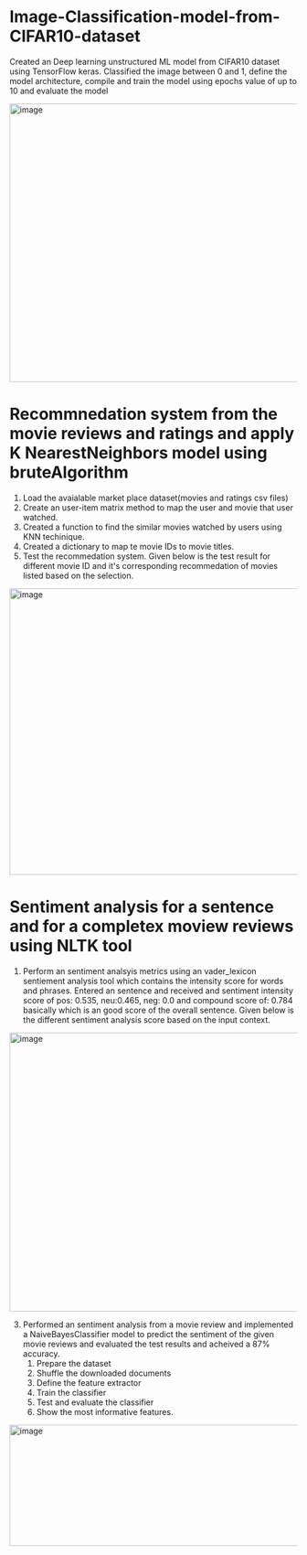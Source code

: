 # Image-Classification-model-from-CIFAR10-dataset
Created an Deep learning unstructured ML model from CIFAR10 dataset using TensorFlow keras. Classified the image between 0 and 1, define the model architecture, compile and train the model using epochs value of up to 10 and evaluate the model 

<img width="1131" height="487" alt="image" src="https://github.com/user-attachments/assets/51086114-3634-46af-ade5-1296a281f07d" />


# Recommnedation system from the movie reviews and ratings and apply K NearestNeighbors model using bruteAlgorithm
  1. Load the avaialable market place dataset(movies and ratings csv files)
  2. Create an user-item matrix method to map the user and movie that user watched.
  3. Created a function to find the similar movies watched by users using KNN techinique.
  4. Created a dictionary to map te movie IDs to movie titles.
  5. Test the recommedation system.
 Given below is the test result for different movie ID and it's corresponding recommedation of movies listed based on the selection.

<img width="1126" height="501" alt="image" src="https://github.com/user-attachments/assets/93a254d9-41ca-452d-85a1-aaed19566cf2" />

  

# Sentiment analysis for a sentence and for a completex moview reviews using NLTK tool
1. Perform an sentiment analsyis metrics using an vader_lexicon sentiement analysis tool which contains the intensity score for words and phrases. Entered an sentence
   and received and sentiment intensity score of pos: 0.535, neu:0.465, neg: 0.0 and compound score of: 0.784 basically which is an good score of the overall sentence.
    Given below is the different sentiment analysis score based on the input context.
   
 <img width="1123" height="488" alt="image" src="https://github.com/user-attachments/assets/ab54a31b-e4b7-48ec-bf83-18b5113d009f" />


3. Performed an sentiment analysis from a movie review and implemented a NaiveBayesClassifier model to predict the sentiment of the given movie reviews and evaluated    the test results and acheived a 87% accuracy.
   1. Prepare the dataset
   2. Shuffle the downloaded documents
   3. Define the feature extractor
   4. Train the classifier
   5. Test and evaluate the classifier
   6. Show the most informative features.

<img width="1122" height="212" alt="image" src="https://github.com/user-attachments/assets/d416ab0b-4935-40c6-bb80-fc59b3a3ba66" />

